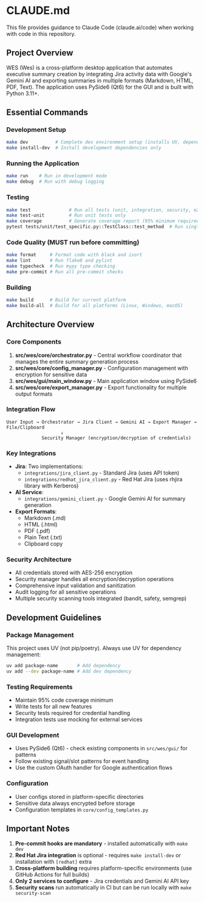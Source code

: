 # CLAUDE.md

This file provides guidance to Claude Code (claude.ai/code) when working with code in this repository.

## Project Overview

WES (Wes) is a cross-platform desktop application that automates executive summary creation by integrating Jira activity data with Google's Gemini AI and exporting summaries in multiple formats (Markdown, HTML, PDF, Text). The application uses PySide6 (Qt6) for the GUI and is built with Python 3.11+.

## Essential Commands

### Development Setup
```bash
make dev          # Complete dev environment setup (installs UV, dependencies, pre-commit hooks)
make install-dev  # Install development dependencies only
```

### Running the Application
```bash
make run    # Run in development mode
make debug  # Run with debug logging
```

### Testing
```bash
make test              # Run all tests (unit, integration, security, e2e)
make test-unit         # Run unit tests only
make coverage          # Generate coverage report (95% minimum required)
pytest tests/unit/test_specific.py::TestClass::test_method  # Run single test
```

### Code Quality (MUST run before committing)
```bash
make format     # Format code with black and isort
make lint       # Run flake8 and pylint
make typecheck  # Run mypy type checking
make pre-commit # Run all pre-commit checks
```

### Building
```bash
make build      # Build for current platform
make build-all  # Build for all platforms (Linux, Windows, macOS)
```

## Architecture Overview

### Core Components

1. **src/wes/core/orchestrator.py** - Central workflow coordinator that manages the entire summary generation process
2. **src/wes/core/config_manager.py** - Configuration management with encryption for sensitive data
3. **src/wes/gui/main_window.py** - Main application window using PySide6
4. **src/wes/core/export_manager.py** - Export functionality for multiple output formats

### Integration Flow

```
User Input → Orchestrator → Jira Client → Gemini AI → Export Manager → File/Clipboard
                    ↓
             Security Manager (encryption/decryption of credentials)
```

### Key Integrations

- **Jira**: Two implementations:
  - `integrations/jira_client.py` - Standard Jira (uses API token)
  - `integrations/redhat_jira_client.py` - Red Hat Jira (uses rhjira library with Kerberos)
- **AI Service**: 
  - `integrations/gemini_client.py` - Google Gemini AI for summary generation
- **Export Formats**:
  - Markdown (.md)
  - HTML (.html)
  - PDF (.pdf)
  - Plain Text (.txt)
  - Clipboard copy

### Security Architecture

- All credentials stored with AES-256 encryption
- Security manager handles all encryption/decryption operations
- Comprehensive input validation and sanitization
- Audit logging for all sensitive operations
- Multiple security scanning tools integrated (bandit, safety, semgrep)

## Development Guidelines

### Package Management
This project uses UV (not pip/poetry). Always use UV for dependency management:
```bash
uv add package-name       # Add dependency
uv add --dev package-name # Add dev dependency
```

### Testing Requirements
- Maintain 95% code coverage minimum
- Write tests for all new features
- Security tests required for credential handling
- Integration tests use mocking for external services

### GUI Development
- Uses PySide6 (Qt6) - check existing components in `src/wes/gui/` for patterns
- Follow existing signal/slot patterns for event handling
- Use the custom OAuth handler for Google authentication flows

### Configuration
- User configs stored in platform-specific directories
- Sensitive data always encrypted before storage
- Configuration templates in `core/config_templates.py`

## Important Notes

1. **Pre-commit hooks are mandatory** - installed automatically with `make dev`
2. **Red Hat Jira integration** is optional - requires `make install-dev` or installation with `[redhat]` extra
3. **Cross-platform building** requires platform-specific environments (use GitHub Actions for full builds)
4. **Only 2 services to configure** - Jira credentials and Gemini AI API key
5. **Security scans** run automatically in CI but can be run locally with `make security-scan`